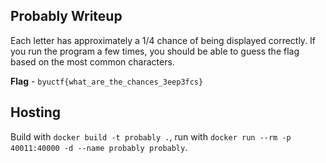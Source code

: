 ## Probably Writeup
Each letter has approximately a 1/4 chance of being displayed correctly. If you run the program a few times, you should be able to guess the flag based on the most common characters.

**Flag** - `byuctf{what_are_the_chances_3eep3fcs}`

## Hosting
Build with `docker build -t probably .`, run with `docker run --rm -p 40011:40000 -d --name probably probably`.